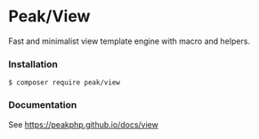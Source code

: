 # Peak/View

Fast and minimalist view template engine with macro and helpers.

### Installation

```
$ composer require peak/view
```

### Documentation

See https://peakphp.github.io/docs/view